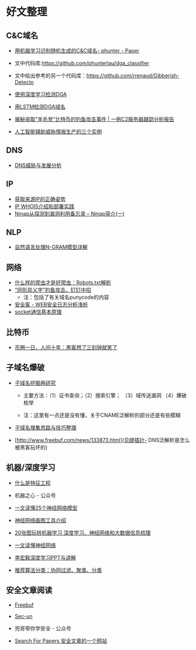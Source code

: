 # 好文整理


## C&C域名

* [用机器学习识别随机生成的C&C域名- phunter - Paper](https://paper.seebug.org/papers/Archive/drops2/%E7%94%A8%E6%9C%BA%E5%99%A8%E5%AD%A6%E4%B9%A0%E8%AF%86%E5%88%AB%E9%9A%8F%E6%9C%BA%E7%94%9F%E6%88%90%E7%9A%84C%26amp%3BC%E5%9F%9F%E5%90%8D.html)
 * 文中代码库:https://github.com/phunterlau/dga_classifier 
 * 文中给出参考的另一个代码库：https://github.com/rrenaud/Gibberish-Detecto
 
* [使用深度学习检测DGA](http://www.freebuf.com/articles/network/139697.html)

* [用LSTM检测DGA域名](http://www.freebuf.com/articles/network/153345.html)

* [
揭秘盗取“羊毛党”比特币的钓鱼攻击事件 | 一例C2服务器跟踪分析报告](http://www.freebuf.com/articles/network/145985.html)

* [人工智能辅助威胁情报生产的三个实例](http://www.360doc.cn/mip/571379201.html)

## DNS
* [DNS威胁与发展分析](http://www.freebuf.com/articles/network/169175.html)

## IP

* [获取来源IP的正确姿势](http://www.freebuf.com/articles/web/140669.html)
* [IP WHOIS介绍和部署实践](http://www.freebuf.com/articles/network/107372.html)
* [Nmap从探测到漏洞利用备忘录 – Nmap简介(一) ](http://www.freebuf.com/articles/network/32302.html)

## NLP
* [自然语言处理N-GRAM模型详解](http://www.voidcn.com/article/p-yzaqqjuw-oo.html)

## 网络
* [什么样的爬虫才是好爬虫：Robots.txt解析](http://www.freebuf.com/articles/web/163574.html)
* [“同形异义字”钓鱼攻击，钉钉中招 ](http://www.freebuf.com/articles/web/136729.html) 
    * 注：包括了有关域名punycode的内容
* [安全客 - WEB安全日志分析浅析](https://www.anquanke.com/post/id/86305)
* [socket通信基本原理](https://blog.csdn.net/yangshangwei/article/details/50974771)

## 比特币
* [币圈一日，人间十年：黑客想了三刻钟就笑了](http://www.freebuf.com/articles/neopoints/163671.html)

## 子域名爆破
* [子域名挖掘再研究](https://www.davex.pw/2016/07/01/How-To-Fuzz-Sub-Domain/) 
    * 主要方法：（1）证书查询；（2）搜索引擎； （3）域传送漏洞 （4）爆破枚举
    
    * 注：这里有一点还是没有懂，关于CNAME泛解析的部分还是有些模糊

* [子域名搜集思路与技巧整理](http://www.freebuf.com/articles/web/117006.html)

* [http://www.freebuf.com/news/133873.html](见缝插针- DNS泛解析是怎么被黑客玩坏的)

## 机器/深度学习
* [什么是特征工程](https://www.zhihu.com/question/29316149/answer/110159647)

* 机器之心 - 公众号
* [一文读懂25个神经网络模型](https://blog.csdn.net/qq_35082030/article/details/73368962)
* [神经网络画图工具介绍](http://www.10tiao.com/html/502/201703/2653284913/1.html)
* [20张图玩转机器学习 深度学习、神经网络和大数据信息梳理](http://www.sohu.com/a/157365059_473283)
* [一文读懂神经网络](https://blog.csdn.net/tMb8Z9Vdm66wH68VX1/article/details/79693008)
* [李宏毅深度学习PPT与讲解](http://www.cnblogs.com/liuyihai/p/8448977.html)
* [推荐算法分类：协同过滤、聚类、分类](https://blog.csdn.net/willduan1/article/details/51000601)

## 安全文章阅读
* [Freebuf](http://www.freebuf.com)
* [Sec-un](https://www.sec-un.org/)

* 兜哥带你学安全 - 公众号
* [Search For Papers 安全文章的一个网站](http://paper.tuisec.win/)
